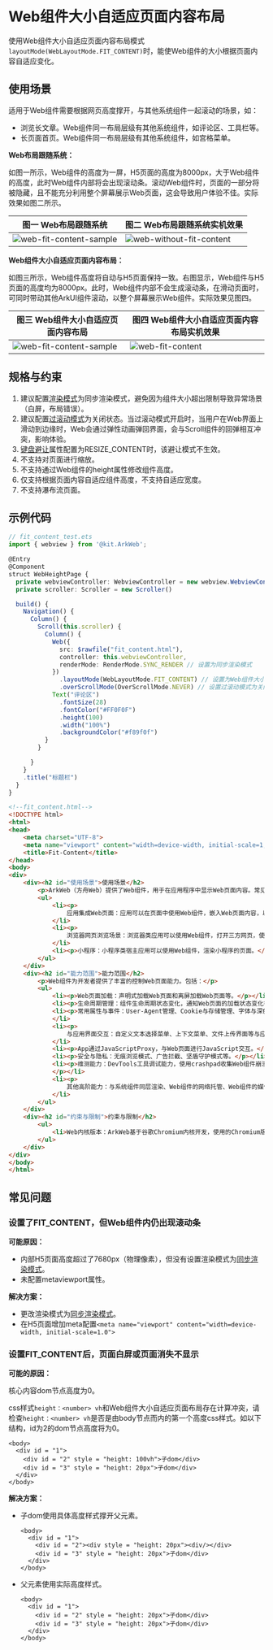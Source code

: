 # Web组件大小自适应页面内容布局

使用Web组件大小自适应页面内容布局模式`layoutMode(WebLayoutMode.FIT_CONTENT)`时，能使Web组件的大小根据页面内容自适应变化。

## 使用场景

适用于Web组件需要根据网页高度撑开，与其他系统组件一起滚动的场景，如：

- 浏览长文章。Web组件同一布局层级有其他系统组件，如评论区、工具栏等。
- 长页面首页。Web组件同一布局层级有其他系统组件，如宫格菜单。

**Web布局跟随系统：**

如图一所示，Web组件的高度为一屏，H5页面的高度为8000px，大于Web组件的高度，此时Web组件内部将会出现滚动条。滚动Web组件时，页面的一部分将被隐藏，且不能充分利用整个屏幕展示Web页面，这会导致用户体验不佳。实际效果如图二所示。

| 图一  Web布局跟随系统| 图二 Web布局跟随系统实机效果|
| --- | --- |
| ![web-fit-content-sample](figures/arkweb-layoutmode-none.png) | ![web-without-fit-content](figures/web-without-fit-content.gif) |

**Web组件大小自适应页面内容布局：**

如图三所示，Web组件高度将自动与H5页面保持一致。右图显示，Web组件与H5页面的高度均为8000px。此时，Web组件内部不会生成滚动条，在滑动页面时，可同时带动其他ArkUI组件滚动，以整个屏幕展示Web组件。实际效果见图四。

| 图三 Web组件大小自适应页面内容布局| 图四 Web组件大小自适应页面内容布局实机效果|
| --- | --- |
| ![web-fit-content-sample](figures/arkweb-layoutmode-fit-content.png) | ![web-fit-content](figures/web-fit-content.gif) |

## 规格与约束

1. 建议配置[渲染模式](web-render-mode.md)为同步渲染模式，避免因为组件大小超出限制导致异常场景（白屏，布局错误）。
2. 建议配置[过滚动模式](../reference/apis-arkweb/ts-basic-components-web.md#overscrollmode11)为关闭状态。当过滚动模式开启时，当用户在Web界面上滑动到边缘时，Web会通过弹性动画弹回界面，会与Scroll组件的回弹相互冲突，影响体验。
3. [键盘避让](../reference/apis-arkweb/ts-basic-components-web.md#keyboardavoidmode12)属性配置为RESIZE_CONTENT时，该避让模式不生效。
4. 不支持对页面进行缩放。
5. 不支持通过Web组件的height属性修改组件高度。
6. 仅支持根据页面内容自适应组件高度，不支持自适应宽度。
7. 不支持瀑布流页面。

## 示例代码

```typescript
// fit_content_test.ets
import { webview } from '@kit.ArkWeb';

@Entry
@Component
struct WebHeightPage {
  private webviewController: WebviewController = new webview.WebviewController()
  private scroller: Scroller = new Scroller()

  build() {
    Navigation() {
      Column() {
        Scroll(this.scroller) {
          Column() {
            Web({
              src: $rawfile("fit_content.html"),
              controller: this.webviewController,
              renderMode: RenderMode.SYNC_RENDER // 设置为同步渲染模式
            })
              .layoutMode(WebLayoutMode.FIT_CONTENT) // 设置为Web组件大小自适应页面内容
              .overScrollMode(OverScrollMode.NEVER) // 设置过滚动模式为关闭状态
            Text("评论区")
              .fontSize(28)
              .fontColor("#FF0F0F")
              .height(100)
              .width("100%")
              .backgroundColor("#f89f0f")
          }
        }

      }
    }
    .title("标题栏")
  }
}
```

```html
<!--fit_content.html-->
<!DOCTYPE html>
<html>
<head>
    <meta charset="UTF-8">
    <meta name="viewport" content="width=device-width, initial-scale=1, user-scalable=no">
    <title>Fit-Content</title>
</head>
<body>
<div>
    <div><h2 id="使用场景">使用场景</h2>
        <p>ArkWeb（方舟Web）提供了Web组件，用于在应用程序中显示Web页面内容。常见使用场景包括：</p>
        <ul>
            <li><p>
                应用集成Web页面：应用可以在页面中使用Web组件，嵌入Web页面内容，以降低开发成本，提升开发、运营效率。</p>
            </li>
            <li><p>
                浏览器网页浏览场景：浏览器类应用可以使用Web组件，打开三方网页，使用无痕模式浏览Web页面，设置广告拦截等。</p>
            </li>
            <li><p>小程序：小程序类宿主应用可以使用Web组件，渲染小程序的页面。</p></li>
        </ul>
    </div>
    <div><h2 id="能力范围">能力范围</h2>
        <p>Web组件为开发者提供了丰富的控制Web页面能力。包括：</p>
        <ul>
            <li><p>Web页面加载：声明式加载Web页面和离屏加载Web页面等。</p></li>
            <li><p>生命周期管理：组件生命周期状态变化，通知Web页面的加载状态变化等。</p></li>
            <li><p>常用属性与事件：User-Agent管理、Cookie与存储管理、字体与深色模式管理、权限管理等。</p>
            </li>
            <li><p>
                与应用界面交互：自定义文本选择菜单、上下文菜单、文件上传界面等与应用界面交互能力。</p>
            </li>
            <li><p>App通过JavaScriptProxy，与Web页面进行JavaScript交互。</p></li>
            <li><p>安全与隐私：无痕浏览模式、广告拦截、坚盾守护模式等。</p></li>
            <li><p>维测能力：DevTools工具调试能力，使用crashpad收集Web组件崩溃信息。
            </p></li>
            <li><p>
                其他高阶能力：与系统组件同层渲染、Web组件的网络托管、Web组件的媒体播放托管、Web组件输入框拉起自定义输入法、等。</p>
            </li>
        </ul>
    </div>
    <div><h2 id="约束与限制">约束与限制</h2>
        <ul>
            <li>Web内核版本：ArkWeb基于谷歌Chromium内核开发，使用的Chromium版本为M114。</li>
        </ul>
    </div>
</div>
</body>
</html>
```

## 常见问题

### 设置了FIT_CONTENT，但Web组件内仍出现滚动条

**可能原因：**

- 内部H5页面高度超过了7680px（物理像素），但没有设置渲染模式为[同步渲染模式](web-render-mode.md)。
- 未配置metaviewport属性。

**解决方案：**

- 更改渲染模式为[同步渲染模式](web-render-mode.md)。
- 在H5页面增加meta配置`<meta name="viewport" content="width=device-width, initial-scale=1.0">`


### 设置FIT_CONTENT后，页面白屏或页面消失不显示

**可能的原因：**

核心内容dom节点高度为0。

css样式`height：<number> vh`和Web组件大小自适应页面布局存在计算冲突，请检查`height：<number> vh`是否是由body节点而内的第一个高度css样式。如以下结构，id为2的dom节点高度将为0。

```
<body>
  <div id = "1">
    <div id = "2" style = "height: 100vh">子dom</div>
    <div id = "3" style = "height: 20px">子dom</div>
  </div>
</body>
```

**解决方案：**

- 子dom使用具体高度样式撑开父元素。

  ```
  <body>
    <div id = "1">
      <div id = "2"><div style = "height: 20px"><div/></div>
      <div id = "3" style = "height: 20px">子dom</div>
    </div>
  </body>
  ```

- 父元素使用实际高度样式。

  ```
  <body>
    <div id = "1">
      <div id = "2" style = "height: 20px">子dom</div>
      <div id = "3" style = "height: 20px">子dom</div>
    </div>
  </body>
  ```


